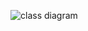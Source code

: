 ![class diagram](https://user-images.githubusercontent.com/73538696/189396064-2371faa1-63c3-44c6-8777-47e0f3278f7a.PNG)
